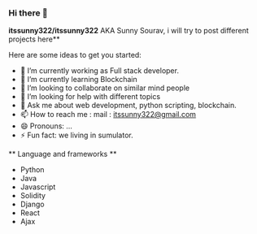 ### Hi there 👋

**itssunny322/itssunny322** AKA Sunny Sourav, i will try to post different projects here**

Here are some ideas to get you started:

- 🔭 I’m currently working as Full stack developer.
- 🌱 I’m currently learning Blockchain
- 👯 I’m looking to collaborate on similar mind people 
- 🤔 I’m looking for help with different topics
- 💬 Ask me about web development, python scripting, blockchain.
- 📫 How to reach me : mail : itssunny322@gmail.com
- 😄 Pronouns: ...
- ⚡ Fun fact: we living in sumulator.


** Language and frameworks **
- Python
- Java
- Javascript
- Solidity
- Django
- React
- Ajax 
